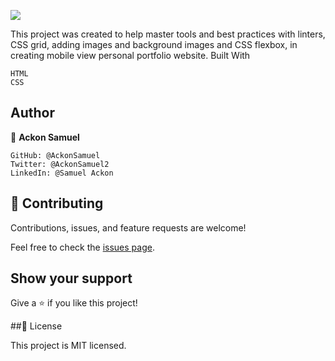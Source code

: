 ![](https://img.shields.io/badge/Microverse-blueviolet)

This project was created to help master tools and best practices with linters, CSS grid, adding images and background images and CSS flexbox, in creating mobile view  personal portfolio website.
Built With

    HTML
    CSS

## Author

👤 **Ackon Samuel**

    GitHub: @AckonSamuel
    Twitter: @AckonSamuel2
    LinkedIn: @Samuel Ackon
    
## 🤝 Contributing

Contributions, issues, and feature requests are welcome!

Feel free to check the [issues page](.../).

## Show your support

Give a ⭐️ if you like this project!

##📝 License

This project is MIT licensed.
